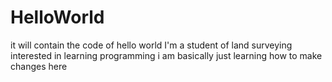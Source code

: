 # HelloWorld
it will contain the code of hello world
I'm a student of land surveying interested in learning programming
i am basically just learning how to make changes here
